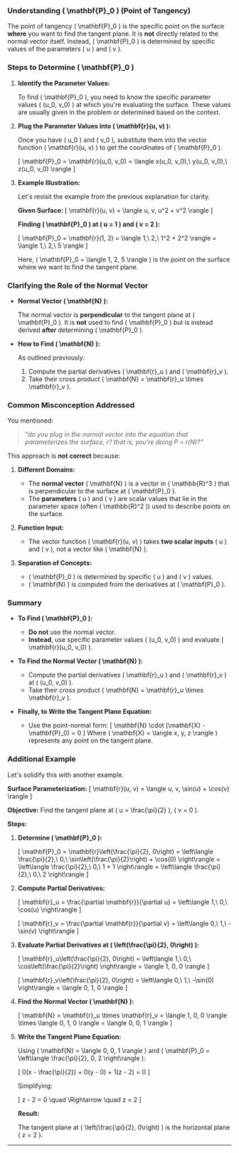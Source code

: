 ### **Understanding \( \mathbf{P}_0 \) (Point of Tangency)**

The point of tangency \( \mathbf{P}_0 \) is the specific point on the surface **where** you want to find the tangent plane. It is **not** directly related to the normal vector itself. Instead, \( \mathbf{P}_0 \) is determined by specific values of the parameters \( u \) and \( v \).

### **Steps to Determine \( \mathbf{P}_0 \)**

1. **Identify the Parameter Values:**
   
   To find \( \mathbf{P}_0 \), you need to know the specific parameter values \( (u_0, v_0) \) at which you're evaluating the surface. These values are usually given in the problem or determined based on the context.

2. **Plug the Parameter Values into \( \mathbf{r}(u, v) \):**
   
   Once you have \( u_0 \) and \( v_0 \), substitute them into the vector function \( \mathbf{r}(u, v) \) to get the coordinates of \( \mathbf{P}_0 \).

   \[
   \mathbf{P}_0 = \mathbf{r}(u_0, v_0) = \langle x(u_0, v_0),\ y(u_0, v_0),\ z(u_0, v_0) \rangle
   \]

3. **Example Illustration:**
   
   Let's revisit the example from the previous explanation for clarity.

   **Given Surface:**
   \[
   \mathbf{r}(u, v) = \langle u, v, u^2 + v^2 \rangle
   \]
   
   **Finding \( \mathbf{P}_0 \) at \( u = 1 \) and \( v = 2 \):**
   
   \[
   \mathbf{P}_0 = \mathbf{r}(1, 2) = \langle 1,\ 2,\ 1^2 + 2^2 \rangle = \langle 1,\ 2,\ 5 \rangle
   \]
   
   Here, \( \mathbf{P}_0 = \langle 1, 2, 5 \rangle \) is the point on the surface where we want to find the tangent plane.

### **Clarifying the Role of the Normal Vector**

- **Normal Vector \( \mathbf{N} \):**
  
  The normal vector is **perpendicular** to the tangent plane at \( \mathbf{P}_0 \). It is **not** used to find \( \mathbf{P}_0 \) but is instead derived **after** determining \( \mathbf{P}_0 \).

- **How to Find \( \mathbf{N} \):**
  
  As outlined previously:
  1. Compute the partial derivatives \( \mathbf{r}_u \) and \( \mathbf{r}_v \).
  2. Take their cross product \( \mathbf{N} = \mathbf{r}_u \times \mathbf{r}_v \).

### **Common Misconception Addressed**

You mentioned:
> *"do you plug in the normal vector into the equation that parameterizes the surface, r? that is, you're doing P = r(N)?"*

This approach is **not correct** because:

1. **Different Domains:**
   
   - The **normal vector** \( \mathbf{N} \) is a vector in \( \mathbb{R}^3 \) that is perpendicular to the surface at \( \mathbf{P}_0 \).
   - The **parameters** \( u \) and \( v \) are scalar values that lie in the parameter space (often \( \mathbb{R}^2 \)) used to describe points on the surface.

2. **Function Input:**
   
   - The vector function \( \mathbf{r}(u, v) \) takes **two scalar inputs** \( u \) and \( v \), not a vector like \( \mathbf{N} \).

3. **Separation of Concepts:**
   
   - \( \mathbf{P}_0 \) is determined by specific \( u \) and \( v \) values.
   - \( \mathbf{N} \) is computed from the derivatives at \( \mathbf{P}_0 \).

### **Summary**

- **To Find \( \mathbf{P}_0 \):**
  - **Do not** use the normal vector.
  - **Instead**, use specific parameter values \( (u_0, v_0) \) and evaluate \( \mathbf{r}(u_0, v_0) \).

- **To Find the Normal Vector \( \mathbf{N} \):**
  - Compute the partial derivatives \( \mathbf{r}_u \) and \( \mathbf{r}_v \) at \( (u_0, v_0) \).
  - Take their cross product \( \mathbf{N} = \mathbf{r}_u \times \mathbf{r}_v \).

- **Finally, to Write the Tangent Plane Equation:**
  - Use the point-normal form:
    \[
    \mathbf{N} \cdot (\mathbf{X} - \mathbf{P}_0) = 0
    \]
    Where \( \mathbf{X} = \langle x, y, z \rangle \) represents any point on the tangent plane.

### **Additional Example**

Let's solidify this with another example.

**Surface Parameterization:**
\[
\mathbf{r}(u, v) = \langle u, v, \sin(u) + \cos(v) \rangle
\]

**Objective:**
Find the tangent plane at \( u = \frac{\pi}{2} \), \( v = 0 \).

**Steps:**

1. **Determine \( \mathbf{P}_0 \):**
   
   \[
   \mathbf{P}_0 = \mathbf{r}\left(\frac{\pi}{2}, 0\right) = \left\langle \frac{\pi}{2},\ 0,\ \sin\left(\frac{\pi}{2}\right) + \cos(0) \right\rangle = \left\langle \frac{\pi}{2},\ 0,\ 1 + 1 \right\rangle = \left\langle \frac{\pi}{2},\ 0,\ 2 \right\rangle
   \]

2. **Compute Partial Derivatives:**
   
   \[
   \mathbf{r}_u = \frac{\partial \mathbf{r}}{\partial u} = \left\langle 1,\ 0,\ \cos(u) \right\rangle
   \]
   
   \[
   \mathbf{r}_v = \frac{\partial \mathbf{r}}{\partial v} = \left\langle 0,\ 1,\ -\sin(v) \right\rangle
   \]

3. **Evaluate Partial Derivatives at \( \left(\frac{\pi}{2}, 0\right) \):**
   
   \[
   \mathbf{r}_u\left(\frac{\pi}{2}, 0\right) = \left\langle 1,\ 0,\ \cos\left(\frac{\pi}{2}\right) \right\rangle = \langle 1, 0, 0 \rangle
   \]
   
   \[
   \mathbf{r}_v\left(\frac{\pi}{2}, 0\right) = \left\langle 0,\ 1,\ -\sin(0) \right\rangle = \langle 0, 1, 0 \rangle
   \]

4. **Find the Normal Vector \( \mathbf{N} \):**
   
   \[
   \mathbf{N} = \mathbf{r}_u \times \mathbf{r}_v = \langle 1, 0, 0 \rangle \times \langle 0, 1, 0 \rangle = \langle 0, 0, 1 \rangle
   \]

5. **Write the Tangent Plane Equation:**
   
   Using \( \mathbf{N} = \langle 0, 0, 1 \rangle \) and \( \mathbf{P}_0 = \left\langle \frac{\pi}{2}, 0, 2 \right\rangle \):
   
   \[
   0(x - \frac{\pi}{2}) + 0(y - 0) + 1(z - 2) = 0
   \]
   
   Simplifying:
   
   \[
   z - 2 = 0 \quad \Rightarrow \quad z = 2
   \]
   
   **Result:**
   
   The tangent plane at \( \left(\frac{\pi}{2}, 0\right) \) is the horizontal plane \( z = 2 \).

---

